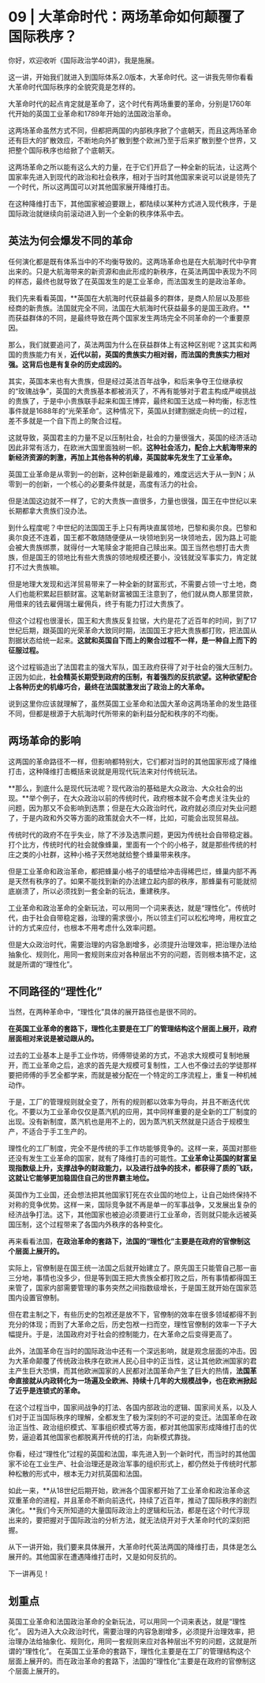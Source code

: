 # 09 | 大革命时代：两场革命如何颠覆了国际秩序？

你好，欢迎收听《国际政治学40讲》，我是施展。

这一讲，开始我们就进入到国际体系2.0版本，大革命时代。这一讲我先带你看看大革命时代国际秩序的全貌究竟是怎样的。

大革命时代的起点肯定就是革命了，这个时代有两场重要的革命，分别是1760年代开始的英国工业革命和1789年开始的法国政治革命。

这两场革命虽然方式不同，但都把两国的内部秩序掀了个底朝天，而且这两场革命还有巨大的扩散效应，不断地向外扩散到整个欧洲乃至于后来扩散到整个世界，又把整个国际秩序也给掀了个底朝天。

这两场革命之所以能有这么大的力量，在于它们开启了一种全新的玩法，让这两个国家率先进入到现代的政治和社会秩序，相对于当时其他国家来说可以说是领先了一个时代，所以这两国可以对其他国家展开降维打击。

在这种降维打击下，其他国家被迫要跟上，都陆续以某种方式进入现代秩序，于是国际政治就继续向前滚动进入到一个全新的秩序体系中去。

## 英法为何会爆发不同的革命

任何演化都是既有体系当中的不均衡导致的。这两场革命也是在大航海时代中孕育出来的。只是大航海带来的新资源和由此形成的新秩序，在英法两国中表现为不同的样态，最终也就导致了在英国发生的是工业革命，而法国发生的是政治革命。

我们先来看看英国，**英国在大航海时代获益最多的群体，是商人阶层以及那些经商的新贵族。法国就完全不同，法国在大航海时代获益最多的是国王政府。**而获益群体的不同，是最终导致在两个国家发生两场完全不同革命的一个重要原因。

那么，我们就要追问了，英法两国为什么在获益群体上有这种区别呢？这其实和两国的贵族能力有关，**近代以前，英国的贵族实力相对弱，而法国的贵族实力相对强。这背后也是有复杂的历史成因的。**

其实，英国本来也有大贵族，但是经过英法百年战争，和后来争夺王位继承权的“玫瑰战争”，英国的大贵族基本都被消灭了，不再有能够对于君主构成严峻挑战的贵族了，于是中小贵族联手起来和国王博弈，最终和国王达成一种均衡，标志性事件就是1688年的“光荣革命”。这种情况下，英国从封建割据走向统一的过程，差不多就是一个自下而上的聚合过程。

这就导致，英国君主的力量不足以压制社会，社会的力量很强大，英国的经济活动因此非常有活力，在欧洲大国里面独树一帜。**这种社会活力，配合上大航海带来的新经济资源的刺激，再加上其他各种的机缘，英国就率先发生了工业革命。**

英国工业革命是从零到一的创新，这种创新是最难的，难度远远大于从一到N；从零到一的创新，一个核心的必要条件就是，高度有活力的社会。

但是法国这边就不一样了，它的大贵族一直很多，力量也很强，国王在中世纪以来长期都拿大贵族们没办法。

到什么程度呢？中世纪的法国国王手上只有两块直属领地，巴黎和奥尔良。巴黎和奥尔良还不连着，国王都不敢随随便便从一块领地到另一块领地去，因为路上可能会被大贵族绑票，就得付一大笔赎金才能把自己赎出来。国王当然也想打击大贵族，但是国王的领地比有些大贵族的领地规模还要小，没钱就没军事实力，肯定就打不过大贵族嘛。

但是地理大发现和远洋贸易带来了一种全新的财富形式，不需要占领一寸土地，商人们也能积累起巨额财富。这笔新财富被国王注意到了，他们就从商人那里贷款，用借来的钱去雇佣瑞士雇佣兵，终于有能力打过大贵族了。

但这个过程也很漫长，国王和大贵族反复拉锯，大约是花了近百年的时间，到了17世纪后期，跟英国的光荣革命大致同时期，法国国王才把大贵族都打败，把法国从割据状态给统一起来。**这就和英国自下而上的聚合过程不一样，是一种自上而下的征服过程。**

这个过程锻造出了法国君主的强大军队，国王政府获得了对于社会的强大压制力。正因为如此，**社会精英长期受到政府的压制，有着强烈的反抗欲望。这种欲望配合上各种历史的机缘巧合，最终在法国就激发出了政治上的大革命。**

说到这里你应该就理解了，虽然英国工业革命和法国大革命这两场革命的发生路径不同，但都是根源于大航海时代所带来的新利益分配和秩序的不均衡。

## 两场革命的影响

这两国的革命路径不一样，但影响都特别大，它们都对当时的其他国家形成了降维打击，这种降维打击概括来说就是用现代玩法来对付传统玩法。

**那么，到底什么是现代玩法呢？现代政治的基础是大众政治、大众社会的出现。**举个例子，在大众政治以前的传统时代，政府根本就不会考虑关注失业的问题，因为那又不会影响到选票；但是在大众政治时代，政府就必须应对失业问题了，于是内政和外交等方面的政策就会大不一样，比如，可能会出现贸易战。

传统时代的政府不在乎失业，除了不涉及选票问题，更因为传统社会自带稳定器。打个比方，传统时代的社会就像蜂巢，里面有一个个的小格子，就是那些传统的村庄之类的小社群，这种小格子天然地就给整个蜂巢带来秩序。

但是工业革命和政治革命，都把蜂巢小格子的墙壁给冲击得稀巴烂，蜂巢内部不再是天然有秩序的了。如果不能找到新的办法建立起内部的秩序，那蜂巢有可能就彻底崩溃了，所以必须找到一套全新的玩法，重建秩序。

工业革命和政治革命的全新玩法，可以用同一个词来表达，就是“理性化”。传统时代，由于社会自带稳定器，治理的需求很小，所以领主们可以松松垮垮，用权宜之计的方式来应付，也根本不用考虑什么效率问题。

但是大众政治时代，需要治理的内容急剧增多，必须提升治理效率，把治理办法给抽象化、规则化，用同一套规则来应对各种层出不穷的问题，否则根本搞不定，这就是所谓的“理性化”。

## 不同路径的“理性化”

当然，在两种革命中，“理性化”具体的展开路径也是很不同的。

**在英国工业革命的套路下，理性化主要是在工厂的管理结构这个层面上展开，政府层面相对来说是被动跟从的。**

过去的工业基本上是手工业作坊，师傅带徒弟的方式，不追求大规模可复制地展开，而工业革命之后，追求的首先是大规模可复制性，工人也不像过去的学徒那样要把师傅的手艺全都学来，而就是被分配在一个特定的工序流程上，重复一种机械动作。

于是，工厂的管理规则就全变了，所有的规则都以效率为导向，并且不断迭代优化。不要以为工业革命仅仅是蒸汽机的应用，其中同样重要的是全新的工厂制度的出现。没有新制度，蒸汽机也是用不上的，因为蒸汽机天然就是只适合于规模生产，不适合于手工生产的。

理性化的工厂制度，完全不是传统的手工作坊能够竞争的。这样一来，英国对那些还没有发生工业革命的国家，就有了降维打击的可能性。**工业革命让英国的财富呈现指数级上升，支撑战争的财政能力，以及进行战争的技术，都获得了质的飞跃，这就让它能够更加稳固住自己的世界霸主地位。**

英国作为工业国，还会想法把其他国家钉死在农业国的地位上，让自己始终保持不对称的竞争优势。这样一来，国际竞争就不再是单一的军事战争，又发展出复杂的经济战争打法。这下，其他国家也被迫必须要进行工业革命，否则就只能永远被英国压制，这个过程带来了各国内外秩序的各种变化。

再来看看法国，**在政治革命的套路下，法国的“理性化”主要是在政府的官僚制这个层面上展开的。**

实际上，官僚制是在国王统一法国之后就开始建立了。原先国王只能管自己那一亩三分地，事情也没多少，但是等到国王把大贵族全都打败之后，所有事情都得国王来管了，国家内部需要管理的事务突然之间指数级增长，于是国王就开始在国家范围内设置官僚制。

但在君主制之下，有些历史的包袱还是放不下，官僚制的效率在很多领域都得不到充分的体现；而到了大革命之后，历史包袱一扫而空，理性官僚制的效率一下子大幅提升。于是，法国政府对于社会的控制能力，在大革命之后变得更高了。

此外，法国革命在当时的国际政治中还有一个深远影响，就是观念层面的冲击。因为大革命颠覆了传统政治秩序在欧洲人民心目中的正当性，这让其他欧洲国家的君主产生巨大恐惧，而其他欧洲国家的人民都对法国革命产生了巨大的热情，**法国革命直接就从内政转化为一场遍及全欧洲、持续十几年的大规模战争，也在欧洲掀起了近乎是连锁式的革命。**

在这个过程当中，国家间战争的打法、各国内部政治的逻辑、国家间关系，以及人们对于正当国际秩序的理解，全都发生了极为深刻的不可逆的变迁。法国革命在政治正当性、政治组织模式、军事组织模式等方面，都对其他国家形成降维打击的优势，逼迫着其他国家也都脱离开传统的打法，向新模式靠拢。

你看，经过“理性化”过程的英国和法国，率先进入到一个新时代，而当时的其他国家不论在工业生产、社会治理还是政治军事的组织形式上，都仍然处于传统时代那种松散的形式中，根本无力对抗英国和法国。

如此一来，**从18世纪后期开始，欧洲各个国家都开始了工业革命和政治革命这双重革命的进程，并且革命不断向前迭代，持续了近百年，推动了国际秩序的剧烈演化。**我们今天所知道的大量国际政治上的逻辑和玩法，都是在这个时代浮现出来的，要把握对于国际政治的分析方法，就无法绕开对于大革命时代的深刻把握。

从下一讲开始，我们要来具体展开，大革命时代英法两国的降维打击，具体是怎么展开的。其他国家在遭遇降维打击时，又是如何反抗的。

下一讲再见！



## 划重点

英国工业革命和法国政治革命的全新玩法，可以用同一个词来表达，就是“理性化”。 因为进入大众政治时代，需要治理的内容急剧增多，必须提升治理效率，把治理办法给抽象化、规则化，用同一套规则来应对各种层出不穷的问题，这就是所谓的“理性化”。 在英国工业革命的套路下，理性化主要是在工厂的管理结构这个层面上展开的。而在政治革命的套路下，法国的“理性化”主要是在政府的官僚制这个层面上展开的。

